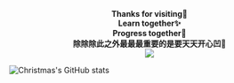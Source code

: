 <div align="center">
  <b>Thanks for visiting🍻</b><br>
   <b>Learn together✨</b><br>
   <b>Progress together🎇</b><br>
   <b>除除除此之外最最最重要的是要天天开心凹🥳</b><br>
  <img align="center" src="https://github-readme-stats.vercel.app/api/top-langs/?username=chank616&layout=compact&theme=transparent&hide_border=true" />
</div>

![Christmas's GitHub stats](https://github-readme-stats.vercel.app/api?username=chank616&show_icons=true&theme=tokyonight)


